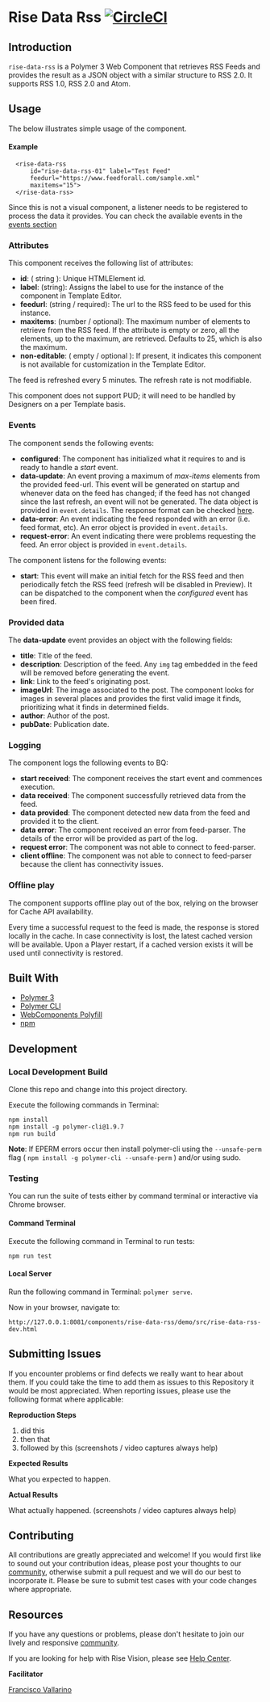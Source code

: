 # Rise Data Rss [![CircleCI](https://circleci.com/gh/Rise-Vision/rise-data-rss/tree/master.svg?style=svg)](https://circleci.com/gh/Rise-Vision/rise-data-rss/tree/master)

## Introduction

`rise-data-rss` is a Polymer 3 Web Component that retrieves RSS Feeds and provides the result as a JSON object with a similar structure to RSS 2.0. It supports RSS 1.0, RSS 2.0 and Atom.

## Usage

The below illustrates simple usage of the component.

#### Example

```
  <rise-data-rss
      id="rise-data-rss-01" label="Test Feed"
      feedurl="https://www.feedforall.com/sample.xml"
      maxitems="15">
  </rise-data-rss>
```

Since this is not a visual component, a listener needs to be registered to process the data it provides. You can check the available events in the [events section](#events)

### Attributes

This component receives the following list of attributes:

- **id**: ( string ): Unique HTMLElement id.
- **label**: (string): Assigns the label to use for the instance of the component in Template Editor.
- **feedurl**: (string / required): The url to the RSS feed to be used for this instance.
- **maxitems**: (number / optional): The maximum number of elements to retrieve from the RSS feed. If the attribute is empty or zero, all the elements, up to the maximum, are retrieved. Defaults to 25, which is also the maximum.
- **non-editable**: ( empty / optional ): If present, it indicates this component is not available for customization in the Template Editor.

The feed is refreshed every 5 minutes. The refresh rate is not modifiable.

This component does not support PUD; it will need to be handled by Designers on a per Template basis.

### Events

The component sends the following events:

- **configured**: The component has initialized what it requires to and is ready to handle a _start_ event.
- **data-update**: An event proving a maximum of _max-items_ elements from the provided feed-url. This event will be generated on startup and whenever data on the feed has changed; if the feed has not changed since the last refresh, an event will not be generated. The data object is provided in `event.details`. The response format can be checked [here](https://www.npmjs.com/package/feedparser#what-is-the-parsed-output-produced-by-feedparser).
- **data-error**: An event indicating the feed responded with an error (i.e. feed format, etc). An error object is provided in `event.details`.
- **request-error**: An event indicating there were problems requesting the feed. An error object is provided in `event.details`.

The component listens for the following events:

- **start**: This event will make an initial fetch for the RSS feed and then periodically fetch the RSS feed (refresh will be disabled in Preview). It can be dispatched to the component when the _configured_ event has been fired.

### Provided data

The **data-update** event provides an object with the following fields:

- **title**: Title of the feed.
- **description**: Description of the feed. Any `img` tag embedded in the feed will be removed before generating the event.
- **link**: Link to the feed's originating post.
- **imageUrl**: The image associated to the post. The component looks for images in several places and provides the first valid image it finds, prioritizing what it finds in determined fields.
- **author**: Author of the post.
- **pubDate**: Publication date.

### Logging

The component logs the following events to BQ:

- **start received**: The component receives the start event and commences execution.
- **data received**: The component successfully retrieved data from the feed.
- **data provided**: The component detected new data from the feed and provided it to the client.
- **data error**: The component received an error from feed-parser. The details of the error will be provided as part of the log.
- **request error**: The component was not able to connect to feed-parser.
- **client offline**: The component was not able to connect to feed-parser because the client has connectivity issues.

### Offline play

The component supports offline play out of the box, relying on the browser for Cache API availability.

Every time a successful request to the feed is made, the response is stored locally in the cache. In case connectivity is lost, the latest cached version will be available. Upon a Player restart, if a cached version exists it will be used until connectivity is restored.

## Built With
- [Polymer 3](https://www.polymer-project.org/)
- [Polymer CLI](https://github.com/Polymer/tools/tree/master/packages/cli)
- [WebComponents Polyfill](https://www.webcomponents.org/polyfills/)
- [npm](https://www.npmjs.org)

## Development

### Local Development Build
Clone this repo and change into this project directory.

Execute the following commands in Terminal:

```
npm install
npm install -g polymer-cli@1.9.7
npm run build
```

**Note**: If EPERM errors occur then install polymer-cli using the `--unsafe-perm` flag ( `npm install -g polymer-cli --unsafe-perm` ) and/or using sudo.

### Testing
You can run the suite of tests either by command terminal or interactive via Chrome browser.

#### Command Terminal
Execute the following command in Terminal to run tests:

```
npm run test
```

#### Local Server
Run the following command in Terminal: `polymer serve`.

Now in your browser, navigate to:

```
http://127.0.0.1:8081/components/rise-data-rss/demo/src/rise-data-rss-dev.html
```

## Submitting Issues
If you encounter problems or find defects we really want to hear about them. If you could take the time to add them as issues to this Repository it would be most appreciated. When reporting issues, please use the following format where applicable:

**Reproduction Steps**

1. did this
2. then that
3. followed by this (screenshots / video captures always help)

**Expected Results**

What you expected to happen.

**Actual Results**

What actually happened. (screenshots / video captures always help)

## Contributing
All contributions are greatly appreciated and welcome! If you would first like to sound out your contribution ideas, please post your thoughts to our [community](https://help.risevision.com/hc/en-us/community/topics), otherwise submit a pull request and we will do our best to incorporate it. Please be sure to submit test cases with your code changes where appropriate.

## Resources
If you have any questions or problems, please don't hesitate to join our lively and responsive [community](https://help.risevision.com/hc/en-us/community/topics).

If you are looking for help with Rise Vision, please see [Help Center](https://help.risevision.com/hc/en-us).

**Facilitator**

[Francisco Vallarino](https://github.com/fjvallarino "Francisco Vallarino")
